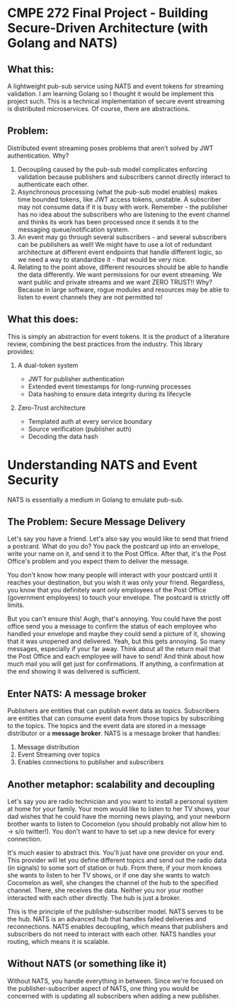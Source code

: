 # CMPE 272 Final Project - Building Secure-Driven Architecture (with Golang and NATS)

## What this: 

A lightweight pub-sub service using NATS and event tokens for streaming validation. I am learning Golang so I thought it would be implement this project such. This is a technical implementation of secure event streaming is distributed microservices. Of course, there are abstractions.

## Problem: 
Distributed event streaming poses problems that aren't solved by JWT authentication. Why?
1. Decoupling caused by the pub-sub model complicates enforcing validation because publishers and subscribers cannot directly interact to authenticate each other. 
2. Asynchronous processing (what the pub-sub model enables) makes time bounded tokens, like JWT access tokens, unstable. A subscriber may not consume data if it is busy with work. Remember - the publisher has no idea about the subscribers who are listening to the event channel and thinks its work has been processed once it sends it to the messaging queue/notification system. 
3. An event may go through several subscribers - and several subscribers can be publishers as well! We might have to use a lot of redundant architecture at different event endpoints that handle different logic, so we need a way to standardize it - that would be very nice. 
4. Relating to the point above, different resources should be able to handle the data differently. We want permissions for our event streaming. We want public and private streams and we want ZERO TRUST!! Why? Because in large software, rogue modules and resources may be able to listen to event channels they are not permitted to!


## What this does:
This is simply an abstraction for event tokens. It is the product of a literature review, combining the best practices from the industry. This library provides:

1. A dual-token system
    - JWT for publisher authentication
    - Extended event timestamps for long-running processes
    - Data hashing to ensure data integrity during its lifecycle

2. Zero-Trust architecture
    - Templated auth at every service boundary
    - Source verification (publisher auth)
    - Decoding the data hash

# 



# Understanding NATS and Event Security
NATS is essentially a medium in Golang to emulate pub-sub. 
## The Problem: Secure Message Delivery
Let's say you have a friend. Let's also say you would like to send that friend a postcard. What do you do? You pack the postcard up into an envelope, write your name on it, and send it to the Post Office. After that, it's the Post Office's problem and you expect them to deliver the message. 

You don't know how many people will interact with your postcard until it reaches your destination, but you wish it was only your friend. Regardless, you know that you definitely want only employees of the Post Office (government employees) to touch your envelope. The postcard is strictly off limits. 

But you can't ensure this! Augh, that's annoying. You could have the post office send you a message to confirm the status of each employee who handled your envelope and maybe they could send a picture of it, showing that it was unopened and delivered. Yeah, but this gets annoying. So many messages, especially if your far away. Think about all the return mail that the Post Office and each employee will have to send! And think about how much mail you will get just for confirmations. If anything, a confirmation at the end showing it was delivered is sufficient. 

## Enter NATS: A message broker 
Publishers are entities that can publish event data as topics. Subscribers are entities that can consume event data from those topics by subscribing to the topics. The topics and the event data are stored in a message distributor or a **message broker**. NATS is a message broker that handles:

1. Message distribution
2. Event Streaming over topics
3. Enables connections to publisher and subscribers

## Another metaphor: scalability and decoupling
Let's say you are radio technician and you want to install a personal system at home for your family. Your mom would like to listen to her TV shows, your dad wishes that he could have the morning news playing, and your newborn brother wants to listen to Cocomelon (you should probably not allow him to -> s/o twitter!). You don't want to have to set up a new device for every connection. 

It's much easier to abstract this. You'll just have one provider on your end. This provider will let you define different topics and send out the radio data (in signals) to some sort of station or hub. From there, if your mom knows she wants to listen to her TV shows, or if one day she wants to watch Cocomelon as well, she changes the channel of the hub to the specified channel. There, she receives the data. Neither you nor your mother interacted with each other directly. The hub is just a broker. 

This is the principle of the publisher-subscriber model. NATS serves to be the hub. NATS is an advanced hub that handles failed deliveries and reconnections. NATS enables decoupling, which means that publishers and subscribers do not need to interact with each other. NATS handles your routing, which means it is scalable. 

## Without NATS (or something like it)
Without NATS, you handle everything in between. Since we're focused on the publisher-subscriber aspect of NATS, one thing you would be concerned with is updating all subscribers when adding a new publisher. 








